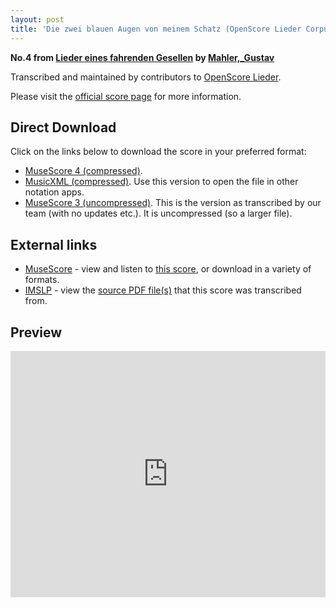 ```yaml
---
layout: post
title: 'Die zwei blauen Augen von meinem Schatz (OpenScore Lieder Corpus)'
---
```


__No.4 from [Lieder eines fahrenden Gesellen](https://fourscoreandmore.org/openscore/lieder/Mahler%2C_Gustav/Lieder_eines_fahrenden_Gesellen/) by [Mahler,_Gustav](https://fourscoreandmore.org/openscore/lieder/Mahler%2C_Gustav)__

Transcribed and maintained by contributors to [OpenScore Lieder].

Please visit the [official score page] for more information.

[official score page]: https://musescore.com/openscore-lieder-corpus/scores/5026316
[OpenScore Lieder]: https://musescore.com/openscore-lieder-corpus

## Direct Download

Click on the links below to download the score in your preferred format:
- [MuseScore 4 (compressed)](https://fourscoreandmore.org/openscore/lieder/Mahler%2C_Gustav/Lieder_eines_fahrenden_Gesellen/4_Die_zwei_blauen_Augen_von_meinem_Schatz.mscz).
- [MusicXML (compressed)](https://fourscoreandmore.org/openscore/lieder/Mahler%2C_Gustav/Lieder_eines_fahrenden_Gesellen/4_Die_zwei_blauen_Augen_von_meinem_Schatz.mxl). Use this version to open the file in other notation apps.
- [MuseScore 3 (uncompressed)](https://raw.githubusercontent.com/OpenScore/Lieder/refs/heads/main/scores/Mahler%2C_Gustav/Lieder_eines_fahrenden_Gesellen/4_Die_zwei_blauen_Augen_von_meinem_Schatz/lc5026316.mscx). This is the version as transcribed by our team (with no updates etc.). It is uncompressed (so a larger file).

## External links

- [MuseScore] - view and listen to [this score][MuseScore], or download in a variety of formats.
- [IMSLP] - view the [source PDF file(s)][IMSLP] that this score was transcribed from.

[MuseScore]: https://musescore.com/score/5026316
[IMSLP]: https://imslp.org/wiki/Special:ReverseLookup/20510

## Preview

<iframe width="100%" height="394" src="https://musescore.com/openscore-lieder-corpus/scores/5026316/embed" frameborder="0" allowfullscreen allow="autoplay; fullscreen"></iframe>

